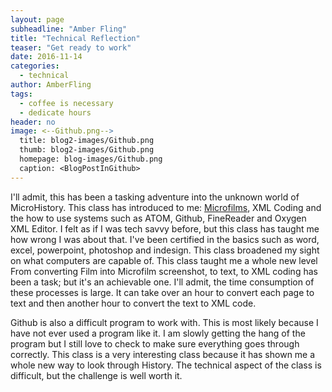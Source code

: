 ```yaml
---
layout: page
subheadline: "Amber Fling"
title: "Technical Reflection"
teaser: "Get ready to work"
date: 2016-11-14
categories:
  - technical
author: AmberFling
tags:
  - coffee is necessary
  - dedicate hours
header: no
image: <--Github.png-->
  title: blog2-images/Github.png
  thumb: blog2-images/Github.png
  homepage: blog-images/Github.png
  caption: <BlogPostInGithub>
---
```


I'll admit, this has been a tasking adventure into the unknown world of
MicroHistory. This class has introduced to me: [Microfilms](), XML Coding
and the how to use systems such as ATOM, Github, FineReader and Oxygen
XML Editor. I felt as if I was tech savvy before, but this class has
taught me how wrong I was about that. I've been certified in the basics
such as word, excel, powerpoint, photoshop and indesign. This class
broadened my sight on what computers are capable of. This class taught
me a whole new level From converting Film into Microfilm screenshot,
to text, to XML coding has been a task; but it's an achievable one. I'll
admit, the time consumption of these processes is large. It can take
over an hour to convert each page to text and then another hour to convert
the text to XML code.

Github is also a difficult program to work with. This is most likely
because I have not ever used a program like it. I am slowly getting the
hang of the program but I still love to check to make sure everything
goes through correctly. This class is a very interesting class because
it has shown me a whole new way to look through History. The technical
aspect of the class is difficult, but the challenge is well worth it.

